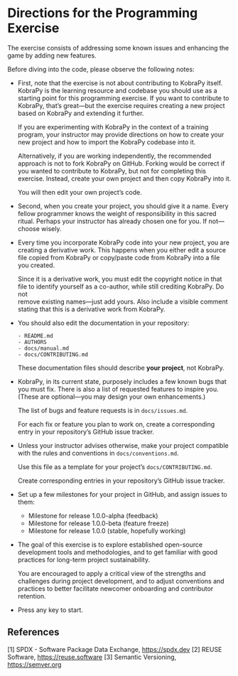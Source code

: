 Directions for the Programming Exercise
=======================================

The exercise consists of addressing some known issues and enhancing the game
by adding new features.

Before diving into the code, please observe the following notes:

* First, note that the exercise is not about contributing to KobraPy itself.
  KobraPy is the learning resource and codebase you should use as a starting
  point for this programming exercise. If you want to contribute to KobraPy,
  that’s great—but the exercise requires creating a new project based on
  KobraPy and extending it further.

  If you are experimenting with KobraPy in the context of a training program,
  your instructor may provide directions on how to create your new project and
  how to import the KobraPy codebase into it.

  Alternatively, if you are working independently, the recommended approach
  is not to fork KobraPy on GitHub. Forking would be correct if you wanted to
  contribute to KobraPy, but not for completing this exercise. Instead, create
  your own project and then copy KobraPy into it.

  You will then edit your own project’s code.

* Second, when you create your project, you should give it a name. Every fellow
  programmer knows the weight of responsibility in this sacred ritual. Perhaps
  your instructor has already chosen one for you. If not—choose wisely.

* Every time you incorporate KobraPy code into your new project, you are
  creating a derivative work. This happens when you either edit a source file
  copied from KobraPy or copy/paste code from KobraPy into a file you created.

  Since it is a derivative work, you must edit the copyright notice in that file
  to identify yourself as a co-author, while still crediting KobraPy. Do not	
  remove existing names—just add yours. Also include a visible comment stating
  that this is a derivative work from KobraPy.

* You should also edit the documentation in your repository:

  ```
  - README.md			
  - AUTHORS			
  - docs/manual.md
  - docs/CONTRIBUTING.md
  ```

  These documentation files should describe **your project**, not KobraPy.

* KobraPy, in its current state, purposely includes a few known bugs
  that you must fix. There is also a list of requested features to inspire
  you. (These are optional—you may design your own enhancements.)

  The list of bugs and feature requests is in `docs/issues.md`.

  For each fix or feature you plan to work on, create a corresponding entry in
your repository’s GitHub issue tracker.

* Unless your instructor advises otherwise, make your project compatible
  with the rules and conventions in `docs/conventions.md`.

  Use this file as a template for your project’s `docs/CONTRIBUTING.md`.

  Create corresponding entries in your repository’s GitHub issue tracker.

* Set up a few milestones for your project in GitHub, and assign issues
  to them:

  - Milestone for release 1.0.0-alpha (feedback)  
  - Milestone for release 1.0.0-beta (feature freeze)  
  - Milestone for release 1.0.0 (stable, hopefully working)  

* The goal of this exercise is to explore established open-source development
  tools and methodologies, and to get familiar with good practices for long-term
  project sustainability.

  You are encouraged to apply a critical view of the strengths and challenges
  during project development, and to adjust conventions and practices to better
  facilitate newcomer onboarding and contributor retention.

* Press any key to start.

References
------------------------------

[1] SPDX - Software Package Data Exchange, https://spdx.dev
[2] REUSE Software, https://reuse.software
[3] Semantic Versioning, https://semver.org

